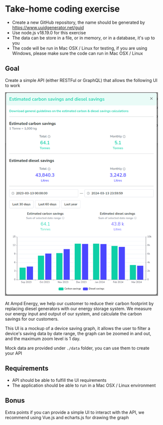 # Take-home coding exercise

- Create a new GitHub repository, the name should be generated by https://www.uuidgenerator.net/guid
- Use node.js v18.19.0 for this exercise
- The data can be store in a file, or in memory, or in a database, it's up to you
- The code will be run in Mac OSX / Linux for testing, if you are using Windows, please make sure the code can run in Mac OSX / Linux

## Goal

Create a simple API (either RESTFul or GraphQL) that allows the following UI to work

![UI](./assets/device-saving-mockup.png)

At Ampd Energy, we help our customer to reduce their carbon footprint by replacing diesel generators with our energy storage system. We measure our energy input and output of our system, and calculate the carbon savings for our customers.

This UI is a mockup of a device saving graph, it allows the user to filter a device's saving data by date range, the graph can be zoomed in and out, and the maximum zoom level is 1 day.

Mock data are provided under `./data` folder, you can use them to create your API

## Requirements

- API should be able to fulfill the UI requirements
- The application should be able to run in a Mac OSX / Linux environment

## Bonus

Extra points if you can provide a simple UI to interact with the API, we recommend using Vue.js and echarts.js for drawing the graph